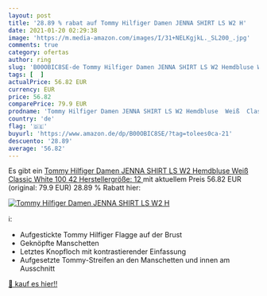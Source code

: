 ```yaml
---
layout: post
title: '28.89 % rabat auf Tommy Hilfiger Damen JENNA SHIRT LS W2 H'
date: 2021-01-20 02:29:38
image: 'https://m.media-amazon.com/images/I/31+NELKgjkL._SL200_.jpg'
comments: true
category: ofertas
author: ring
slug: 'B00OBIC8SE-de Tommy Hilfiger Damen JENNA SHIRT LS W2 Hemdbluse Weiß...'
tags: [  ]
actualPrice: 56.82 EUR
currency: EUR
price: 56.82
comparePrice: 79.9 EUR
prodname: 'Tommy Hilfiger Damen JENNA SHIRT LS W2 Hemdbluse  Weiß  Classic White 100   42  Herstellergröße: 12 '
country: 'de'
flag: '🇩🇪'
buyurl: 'https://www.amazon.de/dp/B00OBIC8SE/?tag=tolees0ca-21'
descuento: '28.89'
average: '56.82'
---
```


Es gibt ein [Tommy Hilfiger Damen JENNA SHIRT LS W2 Hemdbluse  Weiß  Classic White 100   42  Herstellergröße: 12 ](https://www.amazon.de/dp/B00OBIC8SE/?tag=tolees0ca-21) mit aktuellem Preis 56.82 EUR (original: 79.9 EUR) 28.89 % Rabatt hier:

[![Tommy Hilfiger Damen JENNA SHIRT LS W2 H](https://m.media-amazon.com/images/I/31+NELKgjkL._SL200_.jpg)](https://www.amazon.de/dp/B00OBIC8SE/?tag=tolees0ca-21)

ℹ️:

- Aufgestickte Tommy Hilfiger Flagge auf der Brust
- Geknöpfte Manschetten
- Letztes Knopfloch mit kontrastierender Einfassung
- Aufgesetzte Tommy-Streifen an den Manschetten und innen am Ausschnitt

[🛒 kauf es hier!!](https://www.amazon.de/dp/B00OBIC8SE/?tag=tolees0ca-21)
